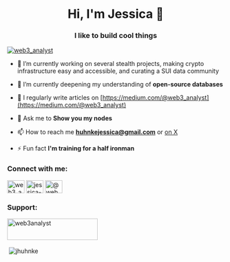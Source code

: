 <h1 align="center">Hi, I'm Jessica 👋</h1>
<h3 align="center">I like to build cool things</h3>

<p align="left"> <a href="https://twitter.com/web3_analyst" target="blank"><img src="https://img.shields.io/twitter/follow/web3_analyst?logo=twitter&style=for-the-badge" alt="web3_analyst" /></a> </p>

- 🔭 I’m currently working on several stealth projects, making crypto infrastructure easy and accessible, and curating a SUI data community 

- 🌱 I’m currently deepening my understanding of **open-source databases**

- 📝 I regularly write articles on [https://medium.com/@web3_analyst](https://medium.com/@web3_analyst)

- 💬 Ask me to **Show you my nodes**

- 📫 How to reach me **huhnkejessica@gmail.com** or [on X](https://twitter.com/web3_analyst)

- ⚡ Fun fact **I'm training for a half ironman**

<h3 align="left">Connect with me:</h3>
<p align="left">
<a href="https://twitter.com/web3_analyst" target="blank"><img align="center" src="https://raw.githubusercontent.com/rahuldkjain/github-profile-readme-generator/master/src/images/icons/Social/twitter.svg" alt="web3_analyst" height="30" width="40" /></a>
<a href="https://linkedin.com/in/jessica-huhnke-52b41a1b6" target="blank"><img align="center" src="https://raw.githubusercontent.com/rahuldkjain/github-profile-readme-generator/master/src/images/icons/Social/linked-in-alt.svg" alt="jessica-huhnke-52b41a1b6" height="30" width="40" /></a>
<a href="https://medium.com/@web3_analyst" target="blank"><img align="center" src="https://raw.githubusercontent.com/rahuldkjain/github-profile-readme-generator/master/src/images/icons/Social/medium.svg" alt="@web3_analyst" height="30" width="40" /></a>
</p>

<h3 align="left">Support:</h3>
<p><a href="https://www.buymeacoffee.com/web3analyst"> <img align="left" src="https://cdn.buymeacoffee.com/buttons/v2/default-yellow.png" height="50" width="210" alt="web3analyst" /></a></p><br><br><br>

<p>&nbsp;<img align="center" src="https://github-readme-stats.vercel.app/api?username=jhuhnke&show_icons=true&locale=en" alt="jhuhnke" /></p>

